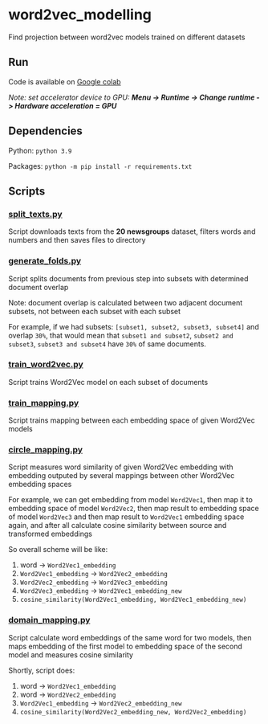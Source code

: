 # word2vec_modelling
Find projection between word2vec models trained on different datasets

## Run

Code is available on [Google colab](https://colab.research.google.com/github/evjeny/word2vec_modelling/blob/main/runner.ipynb)

*Note: set accelerator device to GPU: **Menu -> Runtime -> Change runtime -> Hardware acceleration = GPU***

## Dependencies

Python: `python 3.9`

Packages: `python -m pip install -r requirements.txt`

## Scripts

### [split_texts.py](split_texts.py)

Script downloads texts from the **20 newsgroups** dataset,
filters words and numbers and then saves files to directory

### [generate_folds.py](generate_folds.py)

Script splits documents from previous step into subsets with determined document overlap

Note: document overlap is calculated between two adjacent document subsets, not between each subset with each subset

For example, if we had subsets: `[subset1, subset2, subset3, subset4]` and overlap `30%`, that would mean that `subset1 and subset2`, `subset2 and subset3`, `subset3 and subset4` have `30%` of same documents.

### [train_word2vec.py](train_word2vec.py)

Script trains Word2Vec model on each subset of documents

### [train_mapping.py](train_mapping.py)

Script trains mapping between each embedding space of given Word2Vec models

### [circle_mapping.py](circle_mapping.py)

Script measures word similarity of given Word2Vec embedding with embedding outputed by several mappings between other Word2Vec embedding spaces

For example, we can get embedding from model `Word2Vec1`, then map it to embedding space of model `Word2Vec2`, then map result to embedding space of model `Word2Vec3` and then map result to `Word2Vec1` embedding space again, and after all calculate cosine similarity between source and transformed embeddings

So overall scheme will be like:

1. word -> `Word2Vec1_embedding`
2. `Word2Vec1_embedding` -> `Word2Vec2_embedding`
3. `Word2Vec2_embedding` -> `Word2Vec3_embedding`
4. `Word2Vec3_embedding` -> `Word2Vec1_embedding_new`
5. `cosine_similarity(Word2Vec1_embedding, Word2Vec1_embedding_new)`

### [domain_mapping.py](domain_mapping.py)

Script calculate word embeddings of the same word for two models, then maps embedding of the first model to embedding space of the second model and measures cosine similarity

Shortly, script does:

1. word -> `Word2Vec1_embedding`
2. word -> `Word2Vec2_embedding`
3. `Word2Vec1_embedding` -> `Word2Vec2_embedding_new`
4. `cosine_similarity(Word2Vec2_embedding_new, Word2Vec2_embedding)`
